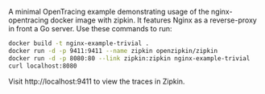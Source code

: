A minimal OpenTracing example demonstrating usage of the nginx-opentracing
docker image with zipkin. It features Nginx as a reverse-proxy in front a Go
server. Use these commands to run:
```bash
docker build -t nginx-example-trivial .
docker run -d -p 9411:9411 --name zipkin openzipkin/zipkin
docker run -d -p 8080:80 --link zipkin:zipkin nginx-example-trivial
curl localhost:8080
```
Visit http://localhost:9411 to view the traces in Zipkin.
